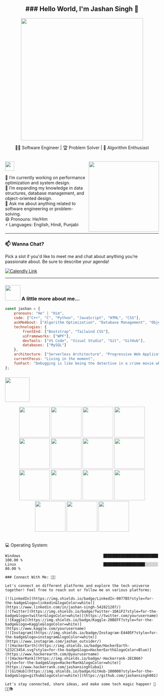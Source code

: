 <h2 align="center">
  ### Hello World, I'm Jashan Singh 👋
</h2>

<p align="center">
  <img src="https://user-images.githubusercontent.com/74038190/212284158-e840e285-664b-44d7-b79b-e264b5e54825.gif" width="400">
</p>

<p align="center">👨‍💻 Software Engineer | 🏆 Problem Solver | 🧩 Algorithm Enthusiast</p>

<br>

<!-- Right-aligned coding GIF -->
<img align='right' src="https://media.giphy.com/media/M9gbBd9nbDrOTu1Mqx/giphy.gif" width="230">
</a><img src="https://media.giphy.com/media/WUlplcMpOCEmTGBtBW/giphy.gif" width="30"> 
</em></p>

🔭 I’m currently working on performance optimization and system design.  
🌱 I’m expanding my knowledge in data structures, database management, and object-oriented design.  
💬 Ask me about anything related to software engineering or problem-solving.  
😄 Pronouns: He/Him  
⚡ Languages: English, Hindi, Punjabi  


---

### 📫 Wanna Chat?

Pick a slot if you'd like to meet me and chat about anything you’re passionate about. Be sure to describe your agenda!

[![Calendly Link](https://user-images.githubusercontent.com/15426564/144297439-f530f383-e73e-41e0-9914-a9b7d3f432e5.png)](https://calendly.com/jashansinghlubana8604)

---

### <img src="https://media.giphy.com/media/VgCDAzcKvsR6OM0uWg/giphy.gif" width="50"> A little more about me...

```javascript
const jashan = {
    pronouns: "He" | "Him",
    code: ["C++", "C", "Python", "JavaScript", "HTML", "CSS"],
    askMeAbout: ["Algorithm Optimization", "Database Management", "Object-Oriented Design", "Cross-Functional Collaboration"],
    technologies: {
        frontEnd: ["Bootstrap", "Tailwind CSS"],
        uiFrameworks: ["WPF"],
        devTools: ["VS Code", "Visual Studio", "Git", "GitHub"],
        databases: ["MySQL"]
    },
    architecture: ["Serverless Architecture", "Progressive Web Applications", "Single Page Applications"],
    currentFocus: "Living in the moment",
    funFact: "Debugging is like being the detective in a crime movie where you're also the murderer."
};
```
### <img src="https://user-images.githubusercontent.com/74038190/212284087-bbe7e430-757e-4901-90bf-4cd2ce3e1852.gif" width="80"> 

<div align="center">
<img src="https://user-images.githubusercontent.com/74038190/212257454-16e3712e-945a-4ca2-b238-408ad0bf87e6.gif" width="100">
<img src="https://user-images.githubusercontent.com/74038190/212257472-08e52665-c503-4bd9-aa20-f5a4dae769b5.gif" width="100">
<img src="https://user-images.githubusercontent.com/74038190/212257468-1e9a91f1-b626-4baa-b15d-5c385dfa7ed2.gif" width="100">
<img src="https://user-images.githubusercontent.com/74038190/212257465-7ce8d493-cac5-494e-982a-5a9deb852c4b.gif" width="100">
<img src="https://user-images.githubusercontent.com/74038190/212257460-738ff738-247f-4445-a718-cdd0ca76e2db.gif" width="100">
<img src="https://user-images.githubusercontent.com/74038190/212257467-871d32b7-e401-42e8-a166-fcfd7baa4c6b.gif" width="100">
<img src="https://user-images.githubusercontent.com/74038190/212281756-450d3ffa-9335-4b98-a965-db8a18fee927.gif" width="100">
<img src="https://user-images.githubusercontent.com/74038190/212280805-9bcb336b-8c55-46a8-abf8-ff286ab55472.gif" width="100">
<img src="https://user-images.githubusercontent.com/74038190/212281775-b468df30-4edc-4bf8-a4ee-f52e1aaddc86.gif" width="100">
<img src="https://github.com/Anmol-Baranwal/Cool-GIFs-For-GitHub/assets/74038190/1a797f46-efe4-41e6-9e75-5303e1bbcbfa" width="100">
<img src="https://github.com/Anmol-Baranwal/Cool-GIFs-For-GitHub/assets/74038190/29fd6286-4e7b-4d6c-818f-c4765d5e39a9" width="100">
<img src="https://github.com/Anmol-Baranwal/Cool-GIFs-For-GitHub/assets/74038190/67f477ed-6624-42da-99f0-1a7b1a16eecb" width="100">
<img src="https://github.com/Anmol-Baranwal/Cool-GIFs-For-GitHub/assets/74038190/3fb2cdf6-8920-462e-87a4-95af376418aa" width="100">
<img src="https://github.com/Anmol-Baranwal/Cool-GIFs-For-GitHub/assets/74038190/de038172-e903-4951-926c-755878deb0b4" width="100">
<img src="https://github.com/Anmol-Baranwal/Cool-GIFs-For-GitHub/assets/74038190/398b19b1-9aae-4c1f-8bc0-d172a2c08d68" width="100">
</div>

<br>


💻 Operating System: 
```
Windows                                      █████████████████████████   100.00 % 
Linux                                        ███████████████████░░░░░░    80.00 %

### Connect With Me: 🔗🌐

Let's connect on different platforms and explore the tech universe together! Feel free to reach out or follow me on various platforms:

[![LinkedIn](https://img.shields.io/badge/LinkedIn-0077B5?style=for-the-badge&logo=linkedin&logoColor=white)](https://www.linkedin.com/in/jashan-singh-542821207/)
[![Twitter](https://img.shields.io/badge/Twitter-1DA1F2?style=for-the-badge&logo=twitter&logoColor=white)](https://twitter.com/yourusername)
[![Kaggle](https://img.shields.io/badge/Kaggle-20BEFF?style=for-the-badge&logo=Kaggle&logoColor=white)](https://www.kaggle.com/yourusername)
[![Instagram](https://img.shields.io/badge/Instagram-E4405F?style=for-the-badge&logo=instagram&logoColor=white)](https://www.instagram.com/jashan_outsider/)
[![HackerEarth](https://img.shields.io/badge/HackerEarth-%232C3454.svg?style=for-the-badge&logo=HackerEarth&logoColor=Blue)](https://www.hackerearth.com/@yourusername)
[![HackerRank](https://img.shields.io/badge/-Hackerrank-2EC866?style=for-the-badge&logo=HackerRank&logoColor=white)](https://www.hackerrank.com/jashansinghluba1)
[![GitHub](https://img.shields.io/badge/GitHub-100000?style=for-the-badge&logo=github&logoColor=white)](https://github.com/jashansingh001)

Let's stay connected, share ideas, and make some tech magic happen! 🚀👩‍💻📚

